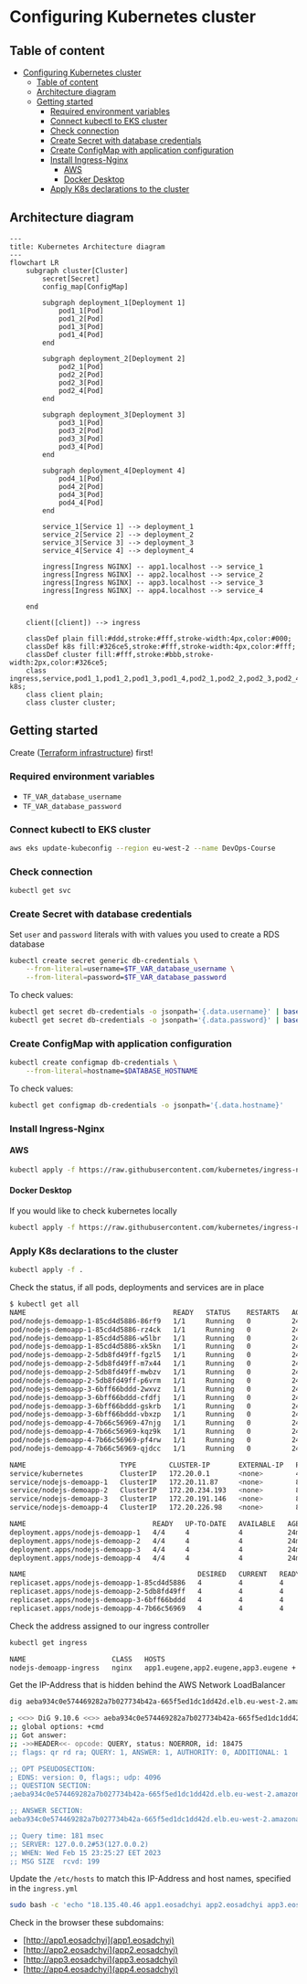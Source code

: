 # Configuring Kubernetes cluster


## Table of content
- [Configuring Kubernetes cluster](#configuring-kubernetes-cluster)
  - [Table of content](#table-of-content)
  - [Architecture diagram](#architecture-diagram)
  - [Getting started](#getting-started)
    - [Required environment variables](#required-environment-variables)
    - [Connect kubectl to EKS cluster](#connect-kubectl-to-eks-cluster)
    - [Check connection](#check-connection)
    - [Create Secret with database credentials](#create-secret-with-database-credentials)
    - [Create ConfigMap with application configuration](#create-configmap-with-application-configuration)
    - [Install Ingress-Nginx](#install-ingress-nginx)
      - [AWS](#aws)
      - [Docker Desktop](#docker-desktop)
    - [Apply K8s declarations to the cluster](#apply-k8s-declarations-to-the-cluster)

## Architecture diagram

```mermaid
---
title: Kubernetes Architecture diagram
---
flowchart LR
    subgraph cluster[Cluster]
        secret[Secret]
        config_map[ConfigMap]

        subgraph deployment_1[Deployment 1]
            pod1_1[Pod]
            pod1_2[Pod]
            pod1_3[Pod]
            pod1_4[Pod]
        end

        subgraph deployment_2[Deployment 2]
            pod2_1[Pod]
            pod2_2[Pod]
            pod2_3[Pod]
            pod2_4[Pod]
        end

        subgraph deployment_3[Deployment 3]
            pod3_1[Pod]
            pod3_2[Pod]
            pod3_3[Pod]
            pod3_4[Pod]
        end

        subgraph deployment_4[Deployment 4]
            pod4_1[Pod]
            pod4_2[Pod]
            pod4_3[Pod]
            pod4_4[Pod]
        end

        service_1[Service 1] --> deployment_1
        service_2[Service 2] --> deployment_2
        service_3[Service 3] --> deployment_3
        service_4[Service 4] --> deployment_4

        ingress[Ingress NGINX] -- app1.localhost --> service_1
        ingress[Ingress NGINX] -- app2.localhost --> service_2
        ingress[Ingress NGINX] -- app3.localhost --> service_3
        ingress[Ingress NGINX] -- app4.localhost --> service_4

    end

    client([client]) --> ingress

    classDef plain fill:#ddd,stroke:#fff,stroke-width:4px,color:#000;
    classDef k8s fill:#326ce5,stroke:#fff,stroke-width:4px,color:#fff;
    classDef cluster fill:#fff,stroke:#bbb,stroke-width:2px,color:#326ce5;
    class ingress,service,pod1_1,pod1_2,pod1_3,pod1_4,pod2_1,pod2_2,pod2_3,pod2_4,pod3_1,pod3_2,pod3_3,pod3_4,pod4_1,pod4_2,pod4_3,pod4_4,service_1,service_2,service_3,service_4 k8s;
    class client plain;
    class cluster cluster;
```

## Getting started
Create ([Terraform infrastructure](../terraform/README.md)) first!

### Required environment variables
- `TF_VAR_database_username`
- `TF_VAR_database_password`

### Connect kubectl to EKS cluster

```sh
aws eks update-kubeconfig --region eu-west-2 --name DevOps-Course
```

### Check connection
```sh
kubectl get svc
```

### Create Secret with database credentials
Set `user` and `password` literals with with values you used to create a RDS database

```sh
kubectl create secret generic db-credentials \
    --from-literal=username=$TF_VAR_database_username \
    --from-literal=password=$TF_VAR_database_password
```

To check values:

```sh
kubectl get secret db-credentials -o jsonpath='{.data.username}' | base64 --decode
kubectl get secret db-credentials -o jsonpath='{.data.password}' | base64 --decode
```

### Create ConfigMap with application configuration
```sh
kubectl create configmap db-credentials \
    --from-literal=hostname=$DATABASE_HOSTNAME
```

To check values:

```sh
kubectl get configmap db-credentials -o jsonpath='{.data.hostname}'
```

### Install Ingress-Nginx
#### AWS
```sh
kubectl apply -f https://raw.githubusercontent.com/kubernetes/ingress-nginx/controller-v1.5.1/deploy/static/provider/aws/deploy.yaml
```

#### Docker Desktop
If you would like to check kubernetes locally

```sh
kubectl apply -f https://raw.githubusercontent.com/kubernetes/ingress-nginx/controller-v1.5.1/deploy/static/provider/cloud/deploy.yaml
```

### Apply K8s declarations to the cluster
```sh
kubectl apply -f .
```

Check the status, if all pods, deployments and services are in place

```sh
$ kubectl get all
NAME                                    READY   STATUS    RESTARTS   AGE
pod/nodejs-demoapp-1-85cd4d5886-86rf9   1/1     Running   0          24m
pod/nodejs-demoapp-1-85cd4d5886-rz4ck   1/1     Running   0          24m
pod/nodejs-demoapp-1-85cd4d5886-w5lbr   1/1     Running   0          24m
pod/nodejs-demoapp-1-85cd4d5886-xk5kn   1/1     Running   0          24m
pod/nodejs-demoapp-2-5db8fd49ff-fgzl5   1/1     Running   0          24m
pod/nodejs-demoapp-2-5db8fd49ff-m7x44   1/1     Running   0          24m
pod/nodejs-demoapp-2-5db8fd49ff-mwbzv   1/1     Running   0          24m
pod/nodejs-demoapp-2-5db8fd49ff-p6vrm   1/1     Running   0          24m
pod/nodejs-demoapp-3-6bff66bddd-2wxvz   1/1     Running   0          24m
pod/nodejs-demoapp-3-6bff66bddd-cfdfj   1/1     Running   0          24m
pod/nodejs-demoapp-3-6bff66bddd-gskrb   1/1     Running   0          24m
pod/nodejs-demoapp-3-6bff66bddd-vbxzp   1/1     Running   0          24m
pod/nodejs-demoapp-4-7b66c56969-47njg   1/1     Running   0          24m
pod/nodejs-demoapp-4-7b66c56969-kqz9k   1/1     Running   0          24m
pod/nodejs-demoapp-4-7b66c56969-pf4rw   1/1     Running   0          24m
pod/nodejs-demoapp-4-7b66c56969-qjdcc   1/1     Running   0          24m

NAME                       TYPE        CLUSTER-IP       EXTERNAL-IP   PORT(S)   AGE
service/kubernetes         ClusterIP   172.20.0.1       <none>        443/TCP   47m
service/nodejs-demoapp-1   ClusterIP   172.20.11.87     <none>        80/TCP    24m
service/nodejs-demoapp-2   ClusterIP   172.20.234.193   <none>        80/TCP    24m
service/nodejs-demoapp-3   ClusterIP   172.20.191.146   <none>        80/TCP    24m
service/nodejs-demoapp-4   ClusterIP   172.20.226.98    <none>        80/TCP    24m

NAME                               READY   UP-TO-DATE   AVAILABLE   AGE
deployment.apps/nodejs-demoapp-1   4/4     4            4           24m
deployment.apps/nodejs-demoapp-2   4/4     4            4           24m
deployment.apps/nodejs-demoapp-3   4/4     4            4           24m
deployment.apps/nodejs-demoapp-4   4/4     4            4           24m

NAME                                          DESIRED   CURRENT   READY   AGE
replicaset.apps/nodejs-demoapp-1-85cd4d5886   4         4         4       24m
replicaset.apps/nodejs-demoapp-2-5db8fd49ff   4         4         4       24m
replicaset.apps/nodejs-demoapp-3-6bff66bddd   4         4         4       24m
replicaset.apps/nodejs-demoapp-4-7b66c56969   4         4         4       24m
```

Check the address assigned to our ingress controller

```sh
kubectl get ingress

NAME                     CLASS   HOSTS                                             ADDRESS                                                                         PORTS   AGE
nodejs-demoapp-ingress   nginx   app1.eugene,app2.eugene,app3.eugene + 1 more...   aeba934c0e574469282a7b027734b42a-665f5ed1dc1dd42d.elb.eu-west-2.amazonaws.com   80      25m
```

Get the IP-Address that is hidden behind the AWS Network LoadBalancer

```sh
dig aeba934c0e574469282a7b027734b42a-665f5ed1dc1dd42d.elb.eu-west-2.amazonaws.com

; <<>> DiG 9.10.6 <<>> aeba934c0e574469282a7b027734b42a-665f5ed1dc1dd42d.elb.eu-west-2.amazonaws.com
;; global options: +cmd
;; Got answer:
;; ->>HEADER<<- opcode: QUERY, status: NOERROR, id: 18475
;; flags: qr rd ra; QUERY: 1, ANSWER: 1, AUTHORITY: 0, ADDITIONAL: 1

;; OPT PSEUDOSECTION:
; EDNS: version: 0, flags:; udp: 4096
;; QUESTION SECTION:
;aeba934c0e574469282a7b027734b42a-665f5ed1dc1dd42d.elb.eu-west-2.amazonaws.com. IN A

;; ANSWER SECTION:
aeba934c0e574469282a7b027734b42a-665f5ed1dc1dd42d.elb.eu-west-2.amazonaws.com. 0 IN A 18.135.40.46

;; Query time: 181 msec
;; SERVER: 127.0.0.2#53(127.0.0.2)
;; WHEN: Wed Feb 15 23:25:27 EET 2023
;; MSG SIZE  rcvd: 199

```

Update the `/etc/hosts` to match this IP-Address and host names, specified in the `ingress.yml`

```sh
sudo bash -c 'echo "18.135.40.46 app1.eosadchyi app2.eosadchyi app3.eosadchyi app4.eosadchyi" >> /etc/hosts'
```

Check in the browser these subdomains:
- [http://app1.eosadchyi](app1.eosadchyi)
- [http://app2.eosadchyi](app2.eosadchyi)
- [http://app3.eosadchyi](app3.eosadchyi)
- [http://app4.eosadchyi](app4.eosadchyi)
